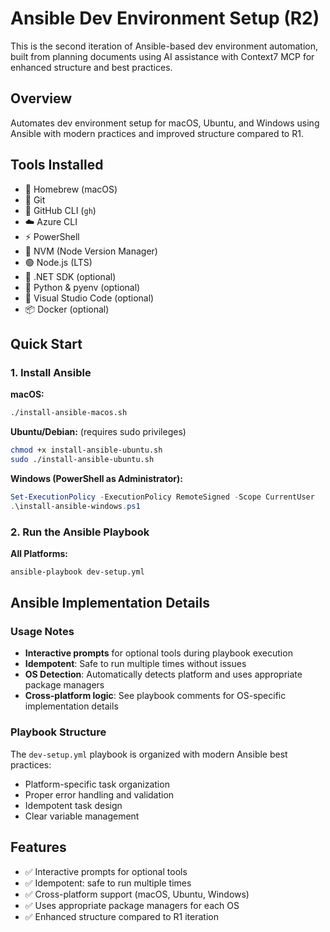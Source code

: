# Ansible Dev Environment Setup (R2)

This is the second iteration of Ansible-based dev environment automation, built from planning documents using AI assistance with Context7 MCP for enhanced structure and best practices.

## Overview
Automates dev environment setup for macOS, Ubuntu, and Windows using Ansible with modern practices and improved structure compared to R1.

## Tools Installed
- 🍻 Homebrew (macOS)
- 🐙 Git
- 🚀 GitHub CLI (`gh`)
- ☁️ Azure CLI
- ⚡️ PowerShell
- 🌿 NVM (Node Version Manager)
- 🟢 Node.js (LTS)
- 🎯 .NET SDK (optional)
- 🐍 Python & pyenv (optional)
- 📝 Visual Studio Code (optional)
- 📦 Docker (optional)

## Quick Start

### 1. Install Ansible

**macOS:**
```bash
./install-ansible-macos.sh
```

**Ubuntu/Debian:** (requires sudo privileges)
```bash
chmod +x install-ansible-ubuntu.sh
sudo ./install-ansible-ubuntu.sh
```

**Windows (PowerShell as Administrator):**
```powershell
Set-ExecutionPolicy -ExecutionPolicy RemoteSigned -Scope CurrentUser
.\install-ansible-windows.ps1
```

### 2. Run the Ansible Playbook

**All Platforms:**
```bash
ansible-playbook dev-setup.yml
```

## Ansible Implementation Details

### Usage Notes
- **Interactive prompts** for optional tools during playbook execution
- **Idempotent**: Safe to run multiple times without issues
- **OS Detection**: Automatically detects platform and uses appropriate package managers
- **Cross-platform logic**: See playbook comments for OS-specific implementation details

### Playbook Structure
The `dev-setup.yml` playbook is organized with modern Ansible best practices:
- Platform-specific task organization
- Proper error handling and validation
- Idempotent task design
- Clear variable management

## Features
- ✅ Interactive prompts for optional tools
- ✅ Idempotent: safe to run multiple times
- ✅ Cross-platform support (macOS, Ubuntu, Windows)
- ✅ Uses appropriate package managers for each OS
- ✅ Enhanced structure compared to R1 iteration
